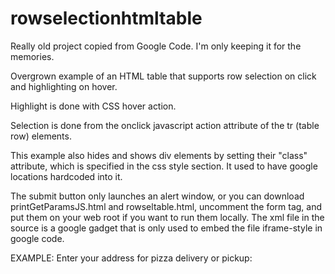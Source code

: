 # rowselectionhtmltable

Really old project copied from Google Code. I'm only keeping it for the memories.

Overgrown example of an HTML table that supports row selection on click and highlighting on hover.

Highlight is done with CSS hover action.

Selection is done from the onclick javascript action attribute of the tr (table row) elements.

This example also hides and shows div elements by setting their "class" attribute, which is specified in the css style section.
It used to have google locations hardcoded into it.

The submit button only launches an alert window, or you can download printGetParamsJS.html and rowseltable.html, uncomment the form tag, and put them on your web root if you want to run them locally.
The xml file in the source is a google gadget that is only used to embed the file iframe-style in google code.


EXAMPLE: Enter your address for pizza delivery or pickup:
